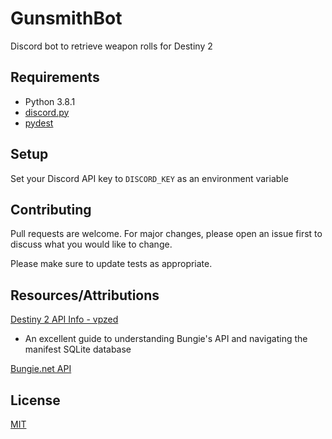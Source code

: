 # GunsmithBot

Discord bot to retrieve weapon rolls for Destiny 2

## Requirements

- Python 3.8.1
- [discord.py](https://github.com/Rapptz/discord.py)
- [pydest](https://github.com/jgayfer/pydest)

## Setup

Set your Discord API key to `DISCORD_KEY` as an environment variable

## Contributing

Pull requests are welcome. For major changes, please open an issue first to discuss what you would like to change.

Please make sure to update tests as appropriate.

## Resources/Attributions

[Destiny 2 API Info - vpzed](https://github.com/vpzed/Destiny2-API-Info/wiki/)
- An excellent guide to understanding Bungie's API and navigating the manifest SQLite database
  
[Bungie.net API](https://github.com/Bungie-net/api/wiki/)

## License

[MIT](./LICENSE)

